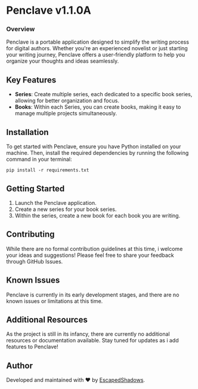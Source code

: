 # Penclave v1.1.0A

### Overview
Penclave is a portable application designed to simplify the writing process for digital authors. Whether you're an experienced novelist or just starting your writing journey, Penclave offers a user-friendly platform to help you organize your thoughts and ideas seamlessly.

## Key Features
- **Series**: Create multiple series, each dedicated to a specific book series, allowing for better organization and focus.
- **Books**: Within each Series, you can create books, making it easy to manage multiple projects simultaneously.

## Installation
To get started with Penclave, ensure you have Python installed on your machine. Then, install the required dependencies by running the following command in your terminal:

    pip install -r requirements.txt

## Getting Started
1. Launch the Penclave application.
2. Create a new series for your book series.
3. Within the series, create a new book for each book you are writing.

## Contributing
While there are no formal contribution guidelines at this time, i welcome your ideas and suggestions! Please feel free to share your feedback through GitHub Issues.

## Known Issues
Penclave is currently in its early development stages, and there are no known issues or limitations at this time.

## Additional Resources
As the project is still in its infancy, there are currently no additional resources or documentation available. Stay tuned for updates as i add features to Penclave!

## Author
Developed and maintained with ❤️ by [EscapedShadows](https://escapedshadows.com).